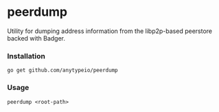 # peerdump

Utility for dumping address information from the libp2p-based peerstore backed with Badger.

### Installation

```shell script
go get github.com/anytypeio/peerdump
```

### Usage

```shell script
peerdump <root-path>
```
